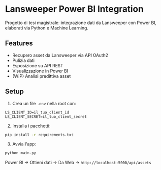 # Lansweeper Power BI Integration

Progetto di tesi magistrale: integrazione dati da Lansweeper con Power BI, elaborati via Python e Machine Learning.

## Features

- Recupero asset da Lansweeper via API OAuth2
- Pulizia dati
- Esposizione su API REST
- Visualizzazione in Power BI
- (WIP) Analisi predittiva asset

## Setup

1. Crea un file `.env` nella root con:
```
LS_CLIENT_ID=il_tuo_client_id
LS_CLIENT_SECRET=il_tuo_client_secret
```

2. Installa i pacchetti:
```bash
pip install -r requirements.txt
```

3. Avvia l'app:
```bash
python main.py
```

Power BI → Ottieni dati → Da Web → `http://localhost:5000/api/assets`
